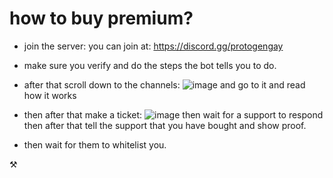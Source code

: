 # how to buy premium?

- join the server: you can join at: https://discord.gg/protogengay

- make sure you verify and do the steps the bot tells you to do.

- after that scroll down to the channels: ![image](https://github.com/sharkifyy/SwimHubROBLOX/assets/130886630/63d58a35-de5f-4850-bf40-abed1c9e57b2)
 and go to it and read how it works

 - then after that make a ticket: ![image](https://github.com/sharkifyy/SwimHubROBLOX/assets/130886630/abc7771a-ea5a-46ec-b523-c4456900aef7) then wait for a support to respond then after that tell the support that you have bought and show proof.

 -  then wait for them to whitelist you.
 
⚒️

